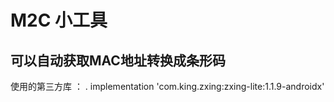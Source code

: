 # M2C 小工具 
## 可以自动获取MAC地址转换成条形码 
使用的第三方库 ： 
  . implementation 'com.king.zxing:zxing-lite:1.1.9-androidx'
